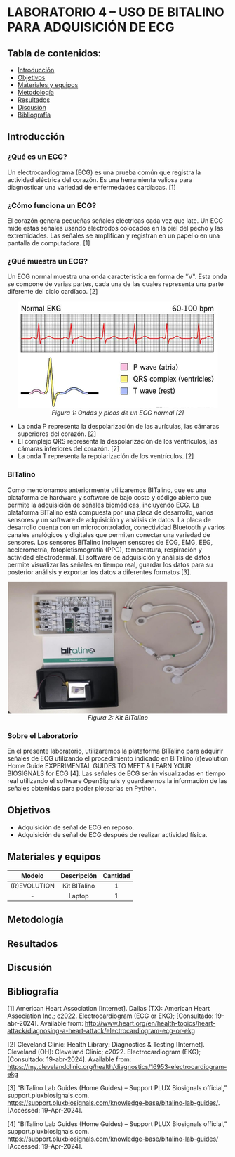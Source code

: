 # LABORATORIO 4 – USO DE BITALINO PARA ADQUISICIÓN DE ECG

## Tabla de contenidos:
* [Introducción](#introducción)
* [Objetivos](#objetivos)
* [Materiales y equipos](#materiales-y-equipos)
* [Metodología](#metodología)
* [Resultados](#resultados)
* [Discusión](#discusión)
* [Bibliografía](#bibliografía)


## Introducción

### ¿Qué es un ECG?
Un electrocardiograma (ECG) es una prueba común que registra la actividad eléctrica del corazón. Es una herramienta valiosa para diagnosticar una variedad de enfermedades cardíacas. [1]

### ¿Cómo funciona un ECG?

El corazón genera pequeñas señales eléctricas cada vez que late. Un ECG mide estas señales usando electrodos colocados en la piel del pecho y las extremidades. Las señales se amplifican y registran en un papel o en una pantalla de computadora. [1]

### ¿Qué muestra un ECG?

Un ECG normal muestra una onda característica en forma de "V". Esta onda se compone de varias partes, cada una de las cuales representa una parte diferente del ciclo cardíaco. [2]


<p align="center" style="margin-bottom:0">
<img src="https://github.com/sofia-is-a-panda/ISB_2024_G3/blob/b9b58d7f882522677eb139213e377c75eb6078a7/ISB/imagenes_multimedia/Multimedia-Lab4/ecg.png"/>
<div align="center"> <i>Figura 1: Ondas y picos de un ECG normal [2]</i></div>
<p>


* La onda P representa la despolarización de las aurículas, las cámaras superiores del corazón. [2]
* El complejo QRS representa la despolarización de los ventrículos, las cámaras inferiores del corazón. [2]
* La onda T representa la repolarización de los ventrículos. [2]

### BITalino
Como mencionamos anteriormente utilizaremos BITalino, que es una plataforma de hardware y software de bajo costo y código abierto que permite la adquisición de señales biomédicas, incluyendo ECG. La plataforma BITalino está compuesta por una placa de desarrollo, varios sensores y un software de adquisición y análisis de datos. La placa de desarrollo cuenta con un microcontrolador, conectividad Bluetooth y varios canales analógicos y digitales que permiten conectar una variedad de sensores. Los sensores BITalino incluyen sensores de ECG, EMG, EEG, acelerometría, fotopletismografía (PPG), temperatura, respiración y actividad electrodermal. El software de adquisición y análisis de datos permite visualizar las señales en tiempo real, guardar los datos para su posterior análisis y exportar los datos a diferentes formatos [3]. 

<p align="center" style="margin-bottom:0">
<img src="https://github.com/sofia-is-a-panda/ISB_2024_G3/blob/a00509f2813c3d4ebdd4ee62013c09907bc469c5/ISB/imagenes_multimedia/Multimedia-Lab4/bitalino%20kit.jpeg" align="center" width="500" height="300"/>
<div align="center"> <i>Figura 2: Kit BITalino</i></div>
<p>
  
### Sobre el Laboratorio
En el presente laboratorio, utilizaremos la plataforma BITalino para adquirir señales de ECG utilizando el procedimiento indicado en BITalino (r)evolution Home Guide EXPERIMENTAL GUIDES TO MEET & LEARN YOUR BIOSIGNALS for ECG [4]. Las señales de ECG serán visualizadas en tiempo real utilizando el software OpenSignals y guardaremos la información de las señales obtenidas para poder plotearlas en Python.

  
## Objetivos

* Adquisición de señal de ECG en reposo.
* Adquisición de señal de ECG después de realizar actividad física.

## Materiales y equipos
<div align="center">

|  **Modelo**  | **Descripción** | **Cantidad** |
|:------------:|:---------------:|:------------:|
| (R)EVOLUTION |   Kit BITalino  |       1      |
|       -      |      Laptop     |       1      |


<div align="left">
  
## Metodología

## Resultados

## Discusión

## Bibliografía
[1] American Heart Association [Internet]. Dallas (TX): American Heart Association Inc.; c2022. Electrocardiogram (ECG or EKG); [Consultado: 19-abr-2024]. Available from: http://www.heart.org/en/health-topics/heart-attack/diagnosing-a-heart-attack/electrocardiogram-ecg-or-ekg

[2] Cleveland Clinic: Health Library: Diagnostics & Testing [Internet]. Cleveland (OH): Cleveland Clinic; c2022. Electrocardiogram (EKG); [Consultado: 19-abr-2024]. Available from: https://my.clevelandclinic.org/health/diagnostics/16953-electrocardiogram-ekg

[3] “BITalino Lab Guides (Home Guides) – Support PLUX Biosignals official,” support.pluxbiosignals.com. https://support.pluxbiosignals.com/knowledge-base/bitalino-lab-guides/. [Accessed: 19-Apr-2024].

[4] “BITalino Lab Guides (Home Guides) – Support PLUX Biosignals official,” support.pluxbiosignals.com. https://support.pluxbiosignals.com/knowledge-base/bitalino-lab-guides/ [Accessed: 19-Apr-2024].


